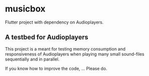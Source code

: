 # musicbox

Flutter project with dependency on Audioplayers.

## A testbed for Audioplayers

This project is a meant for testing memory consumption and responsiveness of Audioplayers 
when playing many small sound-files sequentially and in parallel.

If you know how to improve the code, ... Please do.